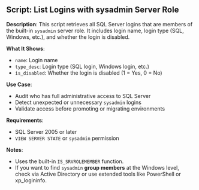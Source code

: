 ## Script: List Logins with sysadmin Server Role

**Description**:
This script retrieves all SQL Server logins that are members of the built-in `sysadmin` server role. It includes login name, login type (SQL, Windows, etc.), and whether the login is disabled.

**What It Shows**:
- `name`: Login name
- `type_desc`: Login type (SQL login, Windows login, etc.)
- `is_disabled`: Whether the login is disabled (1 = Yes, 0 = No)

**Use Case**:
- Audit who has full administrative access to SQL Server
- Detect unexpected or unnecessary `sysadmin` logins
- Validate access before promoting or migrating environments

**Requirements**:
- SQL Server 2005 or later
- `VIEW SERVER STATE` or `sysadmin` permission

**Notes**:
- Uses the built-in `IS_SRVROLEMEMBER` function.
- If you want to find `sysadmin` **group members** at the Windows level, check via Active Directory or use extended tools like PowerShell or xp_logininfo.
